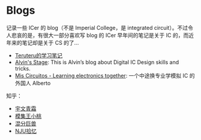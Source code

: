 # Blogs

记录一些 ICer 的 blog（不是 Imperial College，是 integrated circuit）。不过令人悲哀的是，有很大一部分喜欢写 blog 的 ICer 早年间的笔记是关于 IC 的，而近年来的笔记却是关于 CS 的了...

- [Teruteru的学习笔记](https://teruteru.space/) <!-- 47.100.52.206 teru.space --> 
- [Alvin's Stage](https://alvinrolling.github.io/): This is Alvin’s blog about Digital IC Design skills and tricks.
- [Mis Circuitos - Learning electronics together](https://miscircuitos.com/): 一个中途换专业学模拟 IC 的外国人 Alberto 

知乎：

- [宇文青霜](https://www.zhihu.com/people/yu-wen-qing-shuang)
- [模集王小桃](https://www.zhihu.com/people/a-ba-a-ba-43-73)
- [混分巨兽](https://www.zhihu.com/people/hun-fen-ju-shou-77)
- [NJU拾忆](https://www.zhihu.com/people/shi-yi-24-19)
